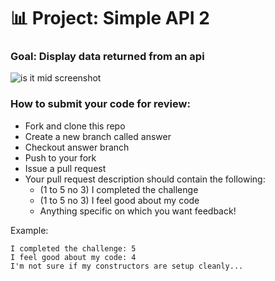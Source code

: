 # 📊 Project: Simple API 2

### Goal: Display data returned from an api
![is it mid screenshot](https://user-images.githubusercontent.com/126501848/230804587-9eeb9613-0389-4af7-82e5-7df61595a956.png)

### How to submit your code for review:

- Fork and clone this repo
- Create a new branch called answer
- Checkout answer branch
- Push to your fork
- Issue a pull request
- Your pull request description should contain the following:
  - (1 to 5 no 3) I completed the challenge
  - (1 to 5 no 3) I feel good about my code
  - Anything specific on which you want feedback!

Example:
```
I completed the challenge: 5
I feel good about my code: 4
I'm not sure if my constructors are setup cleanly...
```
